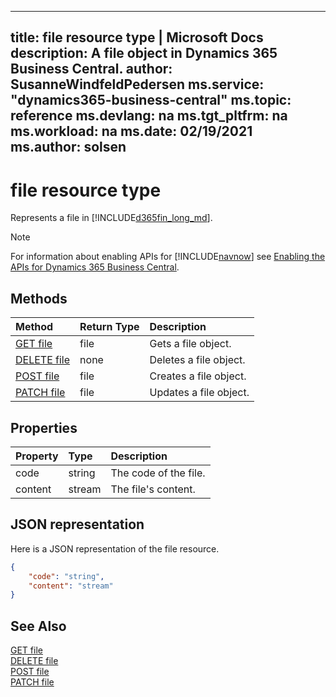 
---
title: file resource type | Microsoft Docs
description: A file object in Dynamics 365 Business Central.
author: SusanneWindfeldPedersen
ms.service: "dynamics365-business-central"
ms.topic: reference
ms.devlang: na
ms.tgt_pltfrm: na
ms.workload: na
ms.date: 02/19/2021
ms.author: solsen
---

# file resource type

<!-- START>DO_NOT_EDIT -->
<!-- IMPORTANT:Do not edit any of the content between here and the END>DO_NOT_EDIT. -->
Represents a file in [!INCLUDE[d365fin_long_md](../../includes/d365fin_long_md.md)].

> [!NOTE]
> For information about enabling APIs for [!INCLUDE[navnow](../../includes/navnow_md.md)] see [Enabling the APIs for Dynamics 365 Business Central](../enabling-apis-for-dynamics-nav.md).

## Methods

| Method | Return Type|Description |
|:--------------------|:-----------|:-------------------------|
|[GET file](../api/dynamics_file_get.md)|file|Gets a file object.|
|[DELETE file](../api/dynamics_file_delete.md)|none|Deletes a file object.|
|[POST file](../api/dynamics_file_create.md)|file|Creates a file object.|
|[PATCH file](../api/dynamics_file_update.md)|file|Updates a file object.|



## Properties

| Property           | Type   |Description     |
|:-------------------|:-------|:---------------|
|code|string|The code of the file.|
|content|stream|The file's content.|

## JSON representation

Here is a JSON representation of the file resource.


```json
{
    "code": "string",
    "content": "stream"
}
```
<!-- IMPORTANT: END>DO_NOT_EDIT -->

## See Also
[GET file](../api/dynamics_file_get.md)  
[DELETE file](../api/dynamics_file_delete.md)  
[POST file](../api/dynamics_file_create.md)  
[PATCH file](../api/dynamics_file_update.md)  
